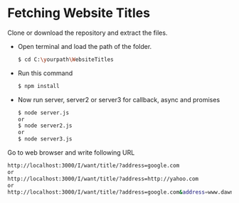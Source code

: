 # Fetching Website Titles

Clone or download the repository and extract the files.

- Open terminal and load the path of the folder.
    ```sh
    $ cd C:\yourpath\WebsiteTitles
    ```
 - Run this command
     ```sh
    $ npm install
    ```
  - Now run server, server2 or server3 for callback, async and promises
    ```sh
    $ node server.js
    or
    $ node server2.js
    or
    $ node server3.js
    ```

Go to web browser and write following URL
```sh
http://localhost:3000/I/want/title/?address=google.com
or
http://localhost:3000/I/want/title/?address=http://yahoo.com
or
http://localhost:3000/I/want/title/?address=google.com&address=www.dawn.com/events/
```

